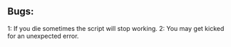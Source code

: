 ## Bugs: 
  1: If you die sometimes the script will stop working.
  2: You may get kicked for an unexpected error.
